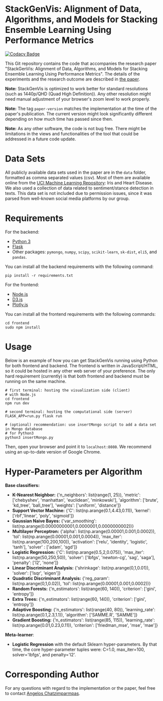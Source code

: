 # StackGenVis: Alignment of Data, Algorithms, and Models for Stacking Ensemble Learning Using Performance Metrics

[![Codacy Badge](https://app.codacy.com/project/badge/Grade/715aec02557a47cdb42562ebb6c4d5fe)](https://www.codacy.com/gh/angeloschatzimparmpas/StackGenVis/dashboard?utm_source=github.com&amp;utm_medium=referral&amp;utm_content=angeloschatzimparmpas/StackGenVis&amp;utm_campaign=Badge_Grade)

This Git repository contains the code that accompanies the research paper "StackGenVis: Alignment of Data, Algorithms, and Models for Stacking Ensemble Learning Using Performance Metrics". The details of the experiments and the research outcome are described in [the paper](https://doi.org/10.1109/TVCG.2020.3030352).

**Note:** StackGenVis is optimized to work better for standard resolutions (such as 1440p/QHD (Quad High Definition)). Any other resolution might need manual adjustment of your browser's zoom level to work properly.

**Note:** The tag `paper-version` matches the implementation at the time of the paper's publication. The current version might look significantly different depending on how much time has passed since then.

**Note:** As any other software, the code is not bug free. There might be limitations in the views and functionalities of the tool that could be addressed in a future code update.

# Data Sets #
All publicly available data sets used in the paper are in the `data` folder, formatted as comma separated values (csv). 
Most of them are available online from the [UCI Machine Learning Repository](http://archive.ics.uci.edu/ml/index.php): Iris and Heart Disease. We also used a collection of data related to sentiment/stance detection in texts. This data set is not included due to permission issues, since it was parsed from well-known social media platforms by our group.

# Requirements #
For the backend:
- [Python 3](https://www.python.org/downloads/)
- [Flask](https://palletsprojects.com/p/flask/)
- Other packages: `pymongo`, `numpy`, `scipy`, `scikit-learn`, `sk-dist`, `eli5`, and `pandas`.

You can install all the backend requirements with the following command:
```
pip install -r requirements.txt
```

For the frontend:
- [Node.js](https://nodejs.org/en/)
- [D3.js](https://d3js.org/)
- [Plotly.js](https://github.com/plotly/plotly.js/)

You can install all the frontend requirements with the following commands:
```
cd frontend
sudo npm install
```

# Usage #
Below is an example of how you can get StackGenVis running using Python for both frontend and backend. The frontend is written in JavaScript/HTML, so it could be hosted in any other web server of your preference. The only hard requirement (currently) is that both frontend and backend must be running on the same machine. 
```
# first terminal: hosting the visualization side (client)
# with Node.js
cd frontend
npm run dev
```

```
# second terminal: hosting the computational side (server)
FLASK_APP=run.py flask run

# (optional) recommendation: use insertMongo script to add a data set in Mongo database
# for Python3
python3 insertMongo.py
```

Then, open your browser and point it to `localhost:8080`. We recommend using an up-to-date version of Google Chrome.

# Hyper-Parameters per Algorithm #
**Base classifiers:**
- **K-Nearest Neighbor:** {'n_neighbors': list(range(1, 25)), 'metric': ['chebyshev', 'manhattan', 'euclidean', 'minkowski'], 'algorithm': ['brute', 'kd_tree', 'ball_tree'], 'weights': ['uniform', 'distance']}
- **Support Vector Machine:** {'C': list(np.arange(0.1,4.43,0.11)), 'kernel': ['rbf','linear', 'poly', 'sigmoid']}
- **Gaussian Naive Bayes:** {'var_smoothing': list(np.arange(0.00000000001,0.0000001,0.0000000002))}
- **Multilayer Perceptron:** {'alpha': list(np.arange(0.00001,0.001,0.0002)), 'tol': list(np.arange(0.00001,0.001,0.0004)), 'max_iter': list(np.arange(100,200,100)), 'activation': ['relu', 'identity', 'logistic', 'tanh'], 'solver' : ['adam', 'sgd']}
- **Logistic Regression:** {'C': list(np.arange(0.5,2,0.075)), 'max_iter': list(np.arange(50,250,50)), 'solver': ['lbfgs', 'newton-cg', 'sag', 'saga'], 'penalty': ['l2', 'none']}
- **Linear Discriminant Analysis:** {'shrinkage': list(np.arange(0,1,0.01)), 'solver': ['lsqr', 'eigen']}
- **Quadratic Discriminant Analysis:** {'reg_param': list(np.arange(0,1,0.02)), 'tol': list(np.arange(0.00001,0.001,0.0002))}
- **Random Forests:** {'n_estimators': list(range(60, 140)), 'criterion': ['gini', 'entropy']}
- **Extra Trees:** {'n_estimators': list(range(60, 140)), 'criterion': ['gini', 'entropy']}
- **Adaptive Boosting:** {'n_estimators': list(range(40, 80)), 'learning_rate': list(np.arange(0.1,2.3,1.1)), 'algorithm': ['SAMME.R', 'SAMME']} 
- **Gradient Boosting:** {'n_estimators': list(range(85, 115)), 'learning_rate': list(np.arange(0.01,0.23,0.11)), 'criterion': ['friedman_mse', 'mse', 'mae']}

**Meta-learner**: 
- **Logistic Regression** with the default Sklearn hyper-parameters. By that time, the core hyper-parameter tuples were: C=1.0, max_iter=100, solver='lbfgs', and penalty='l2'.

# Corresponding Author #
For any questions with regard to the implementation or the paper, feel free to contact [Angelos Chatzimparmpas](mailto:angelos.chatzimparmpas@lnu.se).
